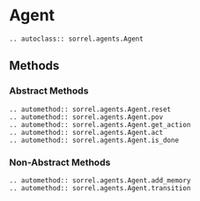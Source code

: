# Agent

```{eval-rst}
.. autoclass:: sorrel.agents.Agent
```

## Methods

### Abstract Methods
```{eval-rst}
.. automethod:: sorrel.agents.Agent.reset
.. automethod:: sorrel.agents.Agent.pov
.. automethod:: sorrel.agents.Agent.get_action
.. automethod:: sorrel.agents.Agent.act
.. automethod:: sorrel.agents.Agent.is_done
```
### Non-Abstract Methods
```{eval-rst}
.. automethod:: sorrel.agents.Agent.add_memory
.. automethod:: sorrel.agents.Agent.transition
```
